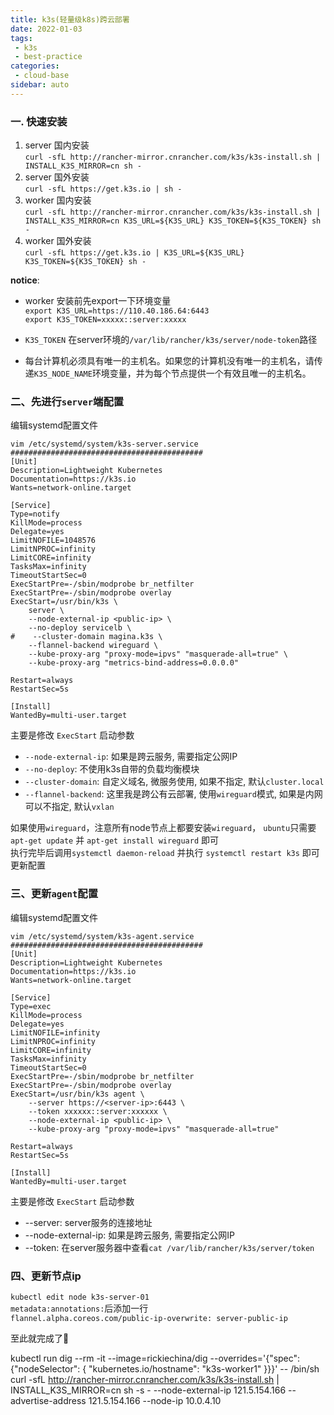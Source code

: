 ```yaml
---
title: k3s(轻量级k8s)跨云部署
date: 2022-01-03
tags:
 - k3s
 - best-practice
categories:
 - cloud-base
sidebar: auto
---
```


### 一. 快速安装
1. server 国内安装    
`curl -sfL http://rancher-mirror.cnrancher.com/k3s/k3s-install.sh | INSTALL_K3S_MIRROR=cn sh -`
2. server 国外安装    
`curl -sfL https://get.k3s.io | sh -`
3. worker 国内安装    
`curl -sfL http://rancher-mirror.cnrancher.com/k3s/k3s-install.sh | INSTALL_K3S_MIRROR=cn K3S_URL=${K3S_URL} K3S_TOKEN=${K3S_TOKEN} sh -`
4. worker 国外安装    
`curl -sfL https://get.k3s.io | K3S_URL=${K3S_URL} K3S_TOKEN=${K3S_TOKEN} sh -`  

**notice**:    

- worker 安装前先export一下环境变量  
`export K3S_URL=https://110.40.186.64:6443`  
`export K3S_TOKEN=xxxxx::server:xxxxx`

- `K3S_TOKEN` 在server环境的`/var/lib/rancher/k3s/server/node-token`路径

- 每台计算机必须具有唯一的主机名。如果您的计算机没有唯一的主机名，请传递`K3S_NODE_NAME`环境变量，并为每个节点提供一个有效且唯一的主机名。

### 二、先进行`server`端配置
编辑systemd配置文件
```shell
vim /etc/systemd/system/k3s-server.service
###########################################
[Unit]
Description=Lightweight Kubernetes
Documentation=https://k3s.io
Wants=network-online.target

[Service]
Type=notify
KillMode=process
Delegate=yes
LimitNOFILE=1048576
LimitNPROC=infinity
LimitCORE=infinity
TasksMax=infinity
TimeoutStartSec=0
ExecStartPre=-/sbin/modprobe br_netfilter
ExecStartPre=-/sbin/modprobe overlay
ExecStart=/usr/bin/k3s \
    server \
    --node-external-ip <public-ip> \
    --no-deploy servicelb \
#    --cluster-domain magina.k3s \
    --flannel-backend wireguard \
    --kube-proxy-arg "proxy-mode=ipvs" "masquerade-all=true" \
    --kube-proxy-arg "metrics-bind-address=0.0.0.0"

Restart=always
RestartSec=5s

[Install]
WantedBy=multi-user.target
```  
主要是修改 `ExecStart` 启动参数    
- `--node-external-ip`: 如果是跨云服务, 需要指定公网IP    
- `--no-deploy`: 不使用k3s自带的负载均衡模块    
- `--cluster-domain`: 自定义域名, 微服务使用, 如果不指定, 默认`cluster.local`    
- `--flannel-backend`: 这里我是跨公有云部署, 使用`wireguard`模式, 如果是内网可以不指定, 默认`vxlan`    


如果使用`wireguard`，注意所有node节点上都要安装`wireguard`， `ubuntu`只需要`apt-get update` 并 `apt-get install wireguard` 即可  
执行完毕后调用`systemctl daemon-reload` 并执行 `systemctl restart k3s` 即可更新配置

### 三、更新`agent`配置
编辑systemd配置文件
```shell
vim /etc/systemd/system/k3s-agent.service
###########################################
[Unit]
Description=Lightweight Kubernetes
Documentation=https://k3s.io
Wants=network-online.target

[Service]
Type=exec
KillMode=process
Delegate=yes
LimitNOFILE=infinity
LimitNPROC=infinity
LimitCORE=infinity
TasksMax=infinity
TimeoutStartSec=0
ExecStartPre=-/sbin/modprobe br_netfilter
ExecStartPre=-/sbin/modprobe overlay
ExecStart=/usr/bin/k3s agent \
    --server https://<server-ip>:6443 \
    --token xxxxxx::server:xxxxxx \
    --node-external-ip <public-ip> \
    --kube-proxy-arg "proxy-mode=ipvs" "masquerade-all=true"

Restart=always
RestartSec=5s

[Install]
WantedBy=multi-user.target
```
主要是修改 `ExecStart` 启动参数    
- --server: server服务的连接地址    
- --node-external-ip: 如果是跨云服务, 需要指定公网IP    
- --token: 在server服务器中查看`cat /var/lib/rancher/k3s/server/token`    

### 四、更新节点ip
`kubectl edit node k3s-server-01`  
`metadata:annotations:`后添加一行  
`flannel.alpha.coreos.com/public-ip-overwrite: server-public-ip`

至此就完成了:tada:

kubectl run dig --rm -it --image=rickiechina/dig --overrides='{"spec": {"nodeSelector": { "kubernetes.io/hostname": "k3s-worker1" }}}' -- /bin/sh
curl -sfL <http://rancher-mirror.cnrancher.com/k3s/k3s-install.sh> | INSTALL_K3S_MIRROR=cn sh  -s -  --node-external-ip 121.5.154.166 --advertise-address 121.5.154.166 --node-ip 10.0.4.10

